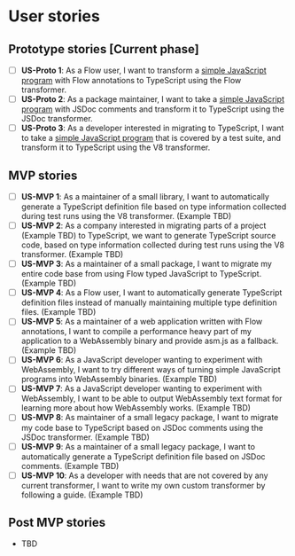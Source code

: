 # User stories

## Prototype stories [Current phase]
- [ ] **US-Proto 1**: As a Flow user, I want to transform a [simple JavaScript program](examples/us-proto-1) with Flow annotations to TypeScript using the Flow transformer.
- [ ] **US-Proto 2**: As a package maintainer, I want to take a [simple JavaScript program](examples/us-proto-2) with JSDoc comments and transform it to TypeScript using the JSDoc transformer.
- [ ] **US-Proto 3**: As a developer interested in migrating to TypeScript, I want to take a [simple JavaScript program](examples/us-proto-3) that is covered by a test suite, and transform it to TypeScript using the V8 transformer.

## MVP stories
- [ ] **US-MVP 1**: As a maintainer of a small library, I want to automatically generate a TypeScript definition file based on type information collected during test runs using the V8 transformer. (Example TBD)
- [ ] **US-MVP 2**: As a company interested in migrating parts of a project (Example TBD) to TypeScript, we want to generate TypeScript source code, based on type information collected during test runs using the V8 transformer. (Example TBD)
- [ ] **US-MVP 3**: As a maintainer of a small package, I want to migrate my entire code base from using Flow typed JavaScript to TypeScript.(Example TBD)
- [ ] **US-MVP 4**: As a Flow user, I want to automatically generate TypeScript definition files instead of manually maintaining multiple type definition files. (Example TBD)
- [ ] **US-MVP 5**: As a maintainer of a web application written with Flow annotations, I want to compile a performance heavy part of my application to a WebAssembly binary and provide asm.js as a fallback. (Example TBD)
- [ ] **US-MVP 6**: As a JavaScript developer wanting to experiment with WebAssembly, I want to try different ways of turning simple JavaScript programs into WebAssembly binaries. (Example TBD)
- [ ] **US-MVP 7**: As a JavaScript developer wanting to experiment with WebAssembly, I want to be able to output WebAssembly text format for learning more about how WebAssembly works. (Example TBD)
- [ ] **US-MVP 8**: As maintainer of a small legacy package, I want to migrate my code base to TypeScript based on JSDoc comments using the JSDoc transformer. (Example TBD)
- [ ] **US-MVP 9**: As a maintainer of a small legacy package, I want to automatically generate a TypeScript definition file based on JSDoc comments. (Example TBD)
- [ ] **US-MVP 10**: As a developer with needs that are not covered by any current transformer, I want to write my own custom transformer by following a guide. (Example TBD)

## Post MVP stories
- TBD
